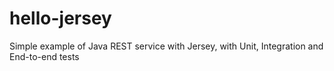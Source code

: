 # hello-jersey
Simple example of Java REST service with Jersey, with Unit, Integration and End-to-end tests
